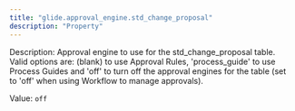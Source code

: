 ```yaml
---
title: "glide.approval_engine.std_change_proposal"
description: "Property"
---
```


Description: Approval engine to use for the std_change_proposal table.  Valid options are: (blank) to use Approval Rules, 'process_guide' to use Process Guides and 'off' to turn off the approval engines for the table (set to 'off' when using Workflow to manage approvals).

Value: `off`